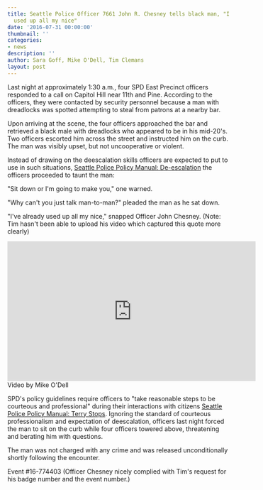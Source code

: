 ```yaml
---
title: Seattle Police Officer 7661 John R. Chesney tells black man, "I've already
  used up all my nice"
date: '2016-07-31 00:00:00'
thumbnail: ''
categories:
- news
description: ''
author: Sara Goff, Mike O'Dell, Tim Clemans
layout: post
---
```

Last night at approximately 1:30 a.m., four SPD East Precinct officers responded to a call on Capitol Hill near 11th and Pine. According to the officers, they were contacted by security personnel because a man with dreadlocks was spotted attempting to steal from patrons at a nearby bar. 

Upon arriving at the scene, the four officers approached the bar and retrieved a black male with dreadlocks who appeared to be in his mid-20's. Two officers escorted him across the street and instructed him on the curb. The man was visibly upset, but not uncooperative or violent. 

Instead of drawing on the deescalation skills officers are expected to put to use in such situations, [Seattle Police Policy Manual: De-escalation](http://www.seattle.gov/police-manual/title-8---use-of-force/8100---de-escalation) the officers proceeded to taunt the man: 

"Sit down or I'm going to make you," one warned. 

"Why can't you just talk man-to-man?" pleaded the man as he sat down.

"I've already used up all my nice," snapped Officer John Chesney. (Note: Tim hasn't been able to upload his video which captured this quote more clearly)

<iframe width="560" height="315" src="https://www.youtube.com/embed/R1WZuObvNuk" frameborder="0" allowfullscreen></iframe>
Video by Mike O'Dell

SPD's policy guidelines require officers to "take reasonable steps to be courteous and professional" during their interactions with citizens [Seattle Police Policy Manual: Terry Stops](http://www.seattle.gov/police-manual/title-6---arrests-search-and-seizure/6220---voluntary-contacts-terry-stops-and-detentions). Ignoring the standard of courteous professionalism and expectation of deescalation, officers last night forced the man to sit on the curb while four officers towered above, threatening and berating him with questions. 

The man was not charged with any crime and was released unconditionally shortly following the encounter. 

Event #16-774403 (Officer Chesney nicely complied with Tim's request for his badge number and the event number.)
